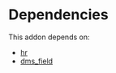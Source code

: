# Dependencies

This addon depends on:

- [hr](../../../../../oca-ocb-hr/odoo-bringout-oca-ocb-hr)
- [dms_field](../../../../odoo-bringout-oca-dms-dms_field)
